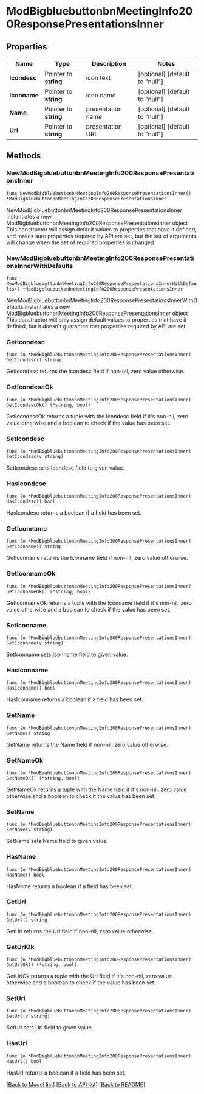 # ModBigbluebuttonbnMeetingInfo200ResponsePresentationsInner

## Properties

Name | Type | Description | Notes
------------ | ------------- | ------------- | -------------
**Icondesc** | Pointer to **string** | icon text | [optional] [default to "null"]
**Iconname** | Pointer to **string** | icon name | [optional] [default to "null"]
**Name** | Pointer to **string** | presentation name | [optional] [default to "null"]
**Url** | Pointer to **string** | presentation URL | [optional] [default to "null"]

## Methods

### NewModBigbluebuttonbnMeetingInfo200ResponsePresentationsInner

`func NewModBigbluebuttonbnMeetingInfo200ResponsePresentationsInner() *ModBigbluebuttonbnMeetingInfo200ResponsePresentationsInner`

NewModBigbluebuttonbnMeetingInfo200ResponsePresentationsInner instantiates a new ModBigbluebuttonbnMeetingInfo200ResponsePresentationsInner object
This constructor will assign default values to properties that have it defined,
and makes sure properties required by API are set, but the set of arguments
will change when the set of required properties is changed

### NewModBigbluebuttonbnMeetingInfo200ResponsePresentationsInnerWithDefaults

`func NewModBigbluebuttonbnMeetingInfo200ResponsePresentationsInnerWithDefaults() *ModBigbluebuttonbnMeetingInfo200ResponsePresentationsInner`

NewModBigbluebuttonbnMeetingInfo200ResponsePresentationsInnerWithDefaults instantiates a new ModBigbluebuttonbnMeetingInfo200ResponsePresentationsInner object
This constructor will only assign default values to properties that have it defined,
but it doesn't guarantee that properties required by API are set

### GetIcondesc

`func (o *ModBigbluebuttonbnMeetingInfo200ResponsePresentationsInner) GetIcondesc() string`

GetIcondesc returns the Icondesc field if non-nil, zero value otherwise.

### GetIcondescOk

`func (o *ModBigbluebuttonbnMeetingInfo200ResponsePresentationsInner) GetIcondescOk() (*string, bool)`

GetIcondescOk returns a tuple with the Icondesc field if it's non-nil, zero value otherwise
and a boolean to check if the value has been set.

### SetIcondesc

`func (o *ModBigbluebuttonbnMeetingInfo200ResponsePresentationsInner) SetIcondesc(v string)`

SetIcondesc sets Icondesc field to given value.

### HasIcondesc

`func (o *ModBigbluebuttonbnMeetingInfo200ResponsePresentationsInner) HasIcondesc() bool`

HasIcondesc returns a boolean if a field has been set.

### GetIconname

`func (o *ModBigbluebuttonbnMeetingInfo200ResponsePresentationsInner) GetIconname() string`

GetIconname returns the Iconname field if non-nil, zero value otherwise.

### GetIconnameOk

`func (o *ModBigbluebuttonbnMeetingInfo200ResponsePresentationsInner) GetIconnameOk() (*string, bool)`

GetIconnameOk returns a tuple with the Iconname field if it's non-nil, zero value otherwise
and a boolean to check if the value has been set.

### SetIconname

`func (o *ModBigbluebuttonbnMeetingInfo200ResponsePresentationsInner) SetIconname(v string)`

SetIconname sets Iconname field to given value.

### HasIconname

`func (o *ModBigbluebuttonbnMeetingInfo200ResponsePresentationsInner) HasIconname() bool`

HasIconname returns a boolean if a field has been set.

### GetName

`func (o *ModBigbluebuttonbnMeetingInfo200ResponsePresentationsInner) GetName() string`

GetName returns the Name field if non-nil, zero value otherwise.

### GetNameOk

`func (o *ModBigbluebuttonbnMeetingInfo200ResponsePresentationsInner) GetNameOk() (*string, bool)`

GetNameOk returns a tuple with the Name field if it's non-nil, zero value otherwise
and a boolean to check if the value has been set.

### SetName

`func (o *ModBigbluebuttonbnMeetingInfo200ResponsePresentationsInner) SetName(v string)`

SetName sets Name field to given value.

### HasName

`func (o *ModBigbluebuttonbnMeetingInfo200ResponsePresentationsInner) HasName() bool`

HasName returns a boolean if a field has been set.

### GetUrl

`func (o *ModBigbluebuttonbnMeetingInfo200ResponsePresentationsInner) GetUrl() string`

GetUrl returns the Url field if non-nil, zero value otherwise.

### GetUrlOk

`func (o *ModBigbluebuttonbnMeetingInfo200ResponsePresentationsInner) GetUrlOk() (*string, bool)`

GetUrlOk returns a tuple with the Url field if it's non-nil, zero value otherwise
and a boolean to check if the value has been set.

### SetUrl

`func (o *ModBigbluebuttonbnMeetingInfo200ResponsePresentationsInner) SetUrl(v string)`

SetUrl sets Url field to given value.

### HasUrl

`func (o *ModBigbluebuttonbnMeetingInfo200ResponsePresentationsInner) HasUrl() bool`

HasUrl returns a boolean if a field has been set.


[[Back to Model list]](../README.md#documentation-for-models) [[Back to API list]](../README.md#documentation-for-api-endpoints) [[Back to README]](../README.md)


